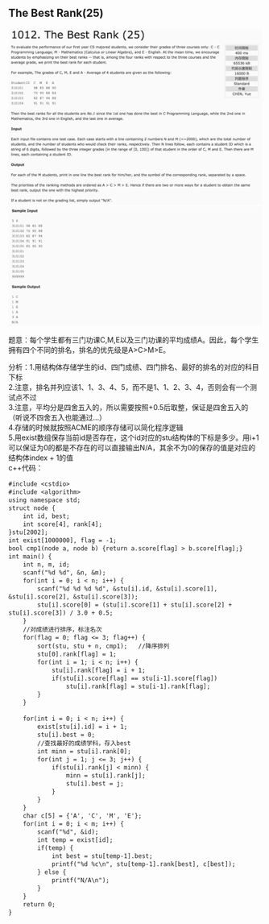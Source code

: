 ## The Best Rank(25)

![1012](image/1012_1.png)
![1012](image/1012_2.png)

题意：每个学生都有三门功课C,M,E以及三门功课的平均成绩A。因此，每个学生拥有四个不同的排名，排名的优先级是A>C>M>E。

分析：1.用结构体存储学生的id、四门成绩、四门排名、最好的排名的对应的科目下标   
2.注意，排名并列应该1、1、3、4、5，而不是1、1、2、3、4，否则会有一个测试点不过   
3.注意，平均分是四舍五入的，所以需要按照+0.5后取整，保证是四舍五入的（听说不四舍五入也能通过…）  
4.存储的时候就按照ACME的顺序存储可以简化程序逻辑   
5.用exist数组保存当前id是否存在，这个id对应的stu结构体的下标是多少。用i+1可以保证为0的都是不存在的可以直接输出N/A，其余不为0的保存的值是对应的结构体index + 1的值  
c++代码：

```
#include <cstdio>
#include <algorithm>
using namespace std;
struct node {
    int id, best;
    int score[4], rank[4];
}stu[2002];
int exist[1000000], flag = -1;
bool cmp1(node a, node b) {return a.score[flag] > b.score[flag];}
int main() {
    int n, m, id;
    scanf("%d %d", &n, &m);
    for(int i = 0; i < n; i++) {
        scanf("%d %d %d %d", &stu[i].id, &stu[i].score[1], &stu[i].score[2], &stu[i].score[3]);
        stu[i].score[0] = (stu[i].score[1] + stu[i].score[2] + stu[i].score[3]) / 3.0 + 0.5;
    }
    //对成绩进行排序，标注名次
    for(flag = 0; flag <= 3; flag++) {
        sort(stu, stu + n, cmp1);   //降序排列
        stu[0].rank[flag] = 1;
        for(int i = 1; i < n; i++) {
            stu[i].rank[flag] = i + 1;
            if(stu[i].score[flag] == stu[i-1].score[flag])
                stu[i].rank[flag] = stu[i-1].rank[flag];
        }
    }

    for(int i = 0; i < n; i++) {
        exist[stu[i].id] = i + 1;
        stu[i].best = 0;
        //查找最好的成绩学科，存入best
        int minn = stu[i].rank[0];
        for(int j = 1; j <= 3; j++) {
            if(stu[i].rank[j] < minn) {
                minn = stu[i].rank[j];
                stu[i].best = j;
            }
        }
    }
    char c[5] = {'A', 'C', 'M', 'E'};
    for(int i = 0; i < m; i++) {
        scanf("%d", &id);
        int temp = exist[id];
        if(temp) {
            int best = stu[temp-1].best;
            printf("%d %c\n", stu[temp-1].rank[best], c[best]);
        } else {
            printf("N/A\n");
        }
    }
    return 0;
}
```
